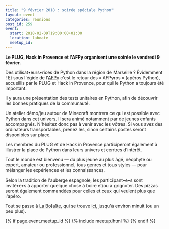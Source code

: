 ```yaml
---
title: "9 février 2018 : soirée spéciale Python"
layout: event
categories: reunions
post_id: 259
event:
  start: 2018-02-09T19:00:00+01:00
  location: laboate
  meetup_id:
---
```


**Le PLUG, Hack in Provence et l'AFPy organisent une soirée le vendredi 9 février.**

Des utilisat•eurs•rices de Python dans la région de Marseille ? Évidemment ! Et sous l'égide de l'[AFPy](https://www.afpy.org) c'est le retour des « AFPyros » (apéros Python), accueillis par le PLUG et Hack in Provence, pour qui le Python a toujours été important.

Il y aura une présentation des tests unitaires en Python, afin de découvrir les bonnes pratiques de la communauté.

Un atelier démo/jeu autour de Minecraft montrera ce qui est possible avec Python dans cet univers. Il sera animé notamment par de jeunes enfants accompagnés. N'hésitez donc pas à venir avec les vôtres. Si vous avez des ordinateurs transportables, prenez les, sinon certains postes seront disponibles sur place.

Les membres du PLUG et de Hack in Provence participeront également à illustrer la place de Python dans leurs univers et centres d'intérêt.

Tout le monde est bienvenu — du plus jeune au plus âgé, néophyte ou
expert, amateur ou professionnel, tous genres et tous styles — pour
mélanger les expériences et les connaissances.

Selon la tradition de l'auberge espagnole, les participant•e•s sont invité•e•s à apporter quelque chose à boire et/ou à grignoter. Des pizzas seront également commandées pour celles et ceux qui veulent plus que l'apéro.

Tout se passe à [La Bo\[a\]te](http://laboate.com/), qui se trouve [ici](https://www.openstreetmap.org/?mlat=43.29207&mlon=5.37297#map=19/43.29207/5.37297), jusqu'à environ minuit (ou un peu plus).

{% if page.event.meetup_id %}
  {% include meetup.html %}
{% endif %}
